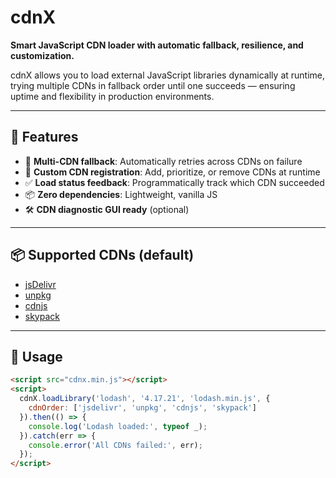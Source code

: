 # cdnX

**Smart JavaScript CDN loader with automatic fallback, resilience, and customization.**

cdnX allows you to load external JavaScript libraries dynamically at runtime, trying multiple CDNs in fallback order until one succeeds — ensuring uptime and flexibility in production environments.

---

## 🚀 Features

- 🔄 **Multi-CDN fallback**: Automatically retries across CDNs on failure
- 🧠 **Custom CDN registration**: Add, prioritize, or remove CDNs at runtime
- ✅ **Load status feedback**: Programmatically track which CDN succeeded
- 📦 **Zero dependencies**: Lightweight, vanilla JS
- 🛠️ **CDN diagnostic GUI ready** (optional)

---

## 📦 Supported CDNs (default)

- [jsDelivr](https://www.jsdelivr.com/)
- [unpkg](https://unpkg.com/)
- [cdnjs](https://cdnjs.com/)
- [skypack](https://www.skypack.dev/)

---

## 🔧 Usage

```html
<script src="cdnx.min.js"></script>
<script>
  cdnX.loadLibrary('lodash', '4.17.21', 'lodash.min.js', {
    cdnOrder: ['jsdelivr', 'unpkg', 'cdnjs', 'skypack']
  }).then(() => {
    console.log('Lodash loaded:', typeof _);
  }).catch(err => {
    console.error('All CDNs failed:', err);
  });
</script>
